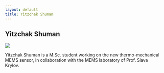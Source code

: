 ```yaml
---
layout: default
title: Yitzchak Shuman
---
```


## Yitzchak Shuman


![](http://profile.ak.fbcdn.net/hprofile-ak-snc4/70691_100000635908609_655720_n.jpg)

Yitzchak Shuman is a M.Sc. student working on the new thermo-mechanical MEMS sensor, in collaboration with the MEMS laboratory of Prof. Slava Krylov.

